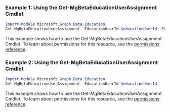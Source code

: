 ### Example 1: Using the Get-MgBetaEducationUserAssignment Cmdlet
```powershell
Import-Module Microsoft.Graph.Beta.Education
Get-MgBetaEducationUserAssignment -EducationUserId $educationUserId -ExpandProperty "submissions" 
```
This example shows how to use the Get-MgBetaEducationUserAssignment Cmdlet.
To learn about permissions for this resource, see the [permissions reference](/graph/permissions-reference).
### Example 2: Using the Get-MgBetaEducationUserAssignment Cmdlet
```powershell
Import-Module Microsoft.Graph.Beta.Education
Get-MgBetaEducationUserAssignment -EducationUserId $educationUserId
```
This example shows how to use the Get-MgBetaEducationUserAssignment Cmdlet.
To learn about permissions for this resource, see the [permissions reference](/graph/permissions-reference).
